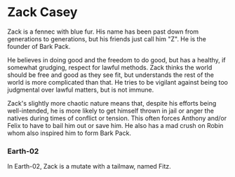 # Zack Casey

Zack is a fennec with blue fur. His name has been past down from generations to generations, but his friends just call him "Z". He is the founder of Bark Pack. 

He believes in doing good and the freedom to do good, but has a healthy, if somewhat grudging, respect for lawful methods. Zack thinks the world should be free and good as they see fit, but understands the rest of the world is more complicated than that. He tries to be vigilant against being too judgmental over lawful matters, but is not immune.

Zack's slightly more chaotic nature means that, despite his efforts being well-intended, he is more likely to get himself thrown in jail or anger the natives during times of conflict or tension. This often forces Anthony and/or Felix to have to bail him out or save him. He also has a mad crush on Robin whom also inspired him to form Bark Pack.

### Earth-02

In Earth-02, Zack is a mutate with a tailmaw, named Fitz.